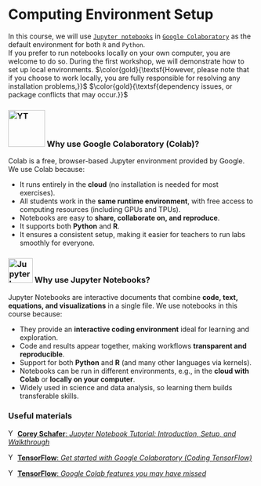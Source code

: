 # Computing Environment Setup

In this course, we will use [`Jupyter notebooks`](https://jupyter.org/) in [`Google Colaboratory`](https://colab.research.google.com/) as the default environment for both `R` and `Python`.  
If you prefer to run notebooks locally on your own computer, you are welcome to do so. During the first workshop, we will demonstrate how to set up local environments.
$\color{gold}{\textsf{However, please note that if you choose to work locally, you are fully responsible for resolving any installation problems,}}$
$\color{gold}{\textsf{dependency issues, or package conflicts that may occur.}}$

### <img alt="YT" src="https://upload.wikimedia.org/wikipedia/commons/thumb/d/d0/Google_Colaboratory_SVG_Logo.svg/1280px-Google_Colaboratory_SVG_Logo.svg.png" width="75" /> Why use Google Colaboratory (Colab)?

Colab is a free, browser-based Jupyter environment provided by Google. We use Colab because:
- It runs entirely in the **cloud** (no installation is needed for most exercises).  
- All students work in the **same runtime environment**, with free access to computing resources (including GPUs and TPUs).  
- Notebooks are easy to **share, collaborate on, and reproduce**.  
- It supports both **Python** and **R**.  
- It ensures a consistent setup, making it easier for teachers to run labs smoothly for everyone.  

### <img alt="Jupyter logo" src="https://jupyter.org/assets/homepage/main-logo.svg" width="50" /> Why use Jupyter Notebooks?

Jupyter Notebooks are interactive documents that combine **code, text, equations, and visualizations** in a single file. We use notebooks in this course because:  
- They provide an **interactive coding environment** ideal for learning and exploration.  
- Code and results appear together, making workflows **transparent and reproducible**.  
- Support for both **Python** and **R** (and many other languages via kernels).  
- Notebooks can be run in different environments, e.g., in the **cloud with Colab** or **locally on your computer**.  
- Widely used in science and data analysis, so learning them builds transferable skills.  

### Useful materials
<img alt="YT" src="https://upload.wikimedia.org/wikipedia/commons/thumb/0/09/YouTube_full-color_icon_%282017%29.svg/2560px-YouTube_full-color_icon_%282017%29.svg.png" width="15" /> [**Corey Schafer**: *Jupyter Notebook Tutorial: Introduction, Setup, and Walkthrough*](https://www.youtube.com/watch?v=HW29067qVWk&ab_channel=CoreySchafer)

<img alt="YT" src="https://upload.wikimedia.org/wikipedia/commons/thumb/0/09/YouTube_full-color_icon_%282017%29.svg/2560px-YouTube_full-color_icon_%282017%29.svg.png" width="15" /> [**TensorFlow**: *Get started with Google Colaboratory (Coding TensorFlow)*](https://www.youtube.com/watch?v=inN8seMm7UI&ab_channel=TensorFlow)

<img alt="YT" src="https://upload.wikimedia.org/wikipedia/commons/thumb/0/09/YouTube_full-color_icon_%282017%29.svg/2560px-YouTube_full-color_icon_%282017%29.svg.png" width="15" /> [**TensorFlow**: *Google Colab features you may have missed*](https://www.youtube.com/watch?v=rNgswRZ2C1Y)
